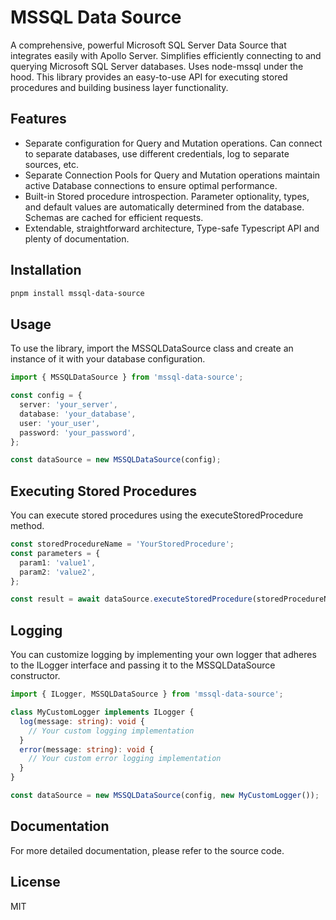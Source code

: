# MSSQL Data Source

A comprehensive, powerful Microsoft SQL Server Data Source that integrates easily with Apollo Server. Simplifies efficiently connecting to and querying Microsoft SQL Server databases. Uses node-mssql under the hood. This library provides an easy-to-use API for executing stored procedures and building business layer functionality.

## Features

- Separate configuration for Query and Mutation operations. Can connect to separate databases, use different credentials, log to separate sources, etc.
- Separate Connection Pools for Query and Mutation operations maintain active Database connections to ensure optimal performance.
- Built-in Stored procedure introspection. Parameter optionality, types, and default values are automatically determined from the database. Schemas are cached for efficient requests.
- Extendable, straightforward architecture, Type-safe Typescript API and plenty of documentation.

## Installation

```bash
pnpm install mssql-data-source
```

## Usage

To use the library, import the MSSQLDataSource class and create an instance of it with your database configuration.

```ts
import { MSSQLDataSource } from 'mssql-data-source';

const config = {
  server: 'your_server',
  database: 'your_database',
  user: 'your_user',
  password: 'your_password',
};

const dataSource = new MSSQLDataSource(config);
```

## Executing Stored Procedures

You can execute stored procedures using the executeStoredProcedure method.

```ts
const storedProcedureName = 'YourStoredProcedure';
const parameters = {
  param1: 'value1',
  param2: 'value2',
};

const result = await dataSource.executeStoredProcedure(storedProcedureName, parameters);
```

## Logging

You can customize logging by implementing your own logger that adheres to the ILogger interface and passing it to the MSSQLDataSource constructor.

```ts
import { ILogger, MSSQLDataSource } from 'mssql-data-source';

class MyCustomLogger implements ILogger {
  log(message: string): void {
    // Your custom logging implementation
  }
  error(message: string): void {
    // Your custom error logging implementation
  }
}

const dataSource = new MSSQLDataSource(config, new MyCustomLogger());
```

## Documentation

For more detailed documentation, please refer to the source code.

## License

MIT
